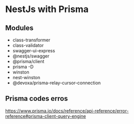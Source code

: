 # NestJs with Prisma

## Modules

-   class-transformer
-   class-validator
-   swagger-ui-express
-   @nestjs/swagger
-   @prisma/client
-   prisma -D
-   winston
-   nest-winston
-   @devoxa/prisma-relay-cursor-connection

## Prisma codes erros

https://www.prisma.io/docs/reference/api-reference/error-reference#prisma-client-query-engine
